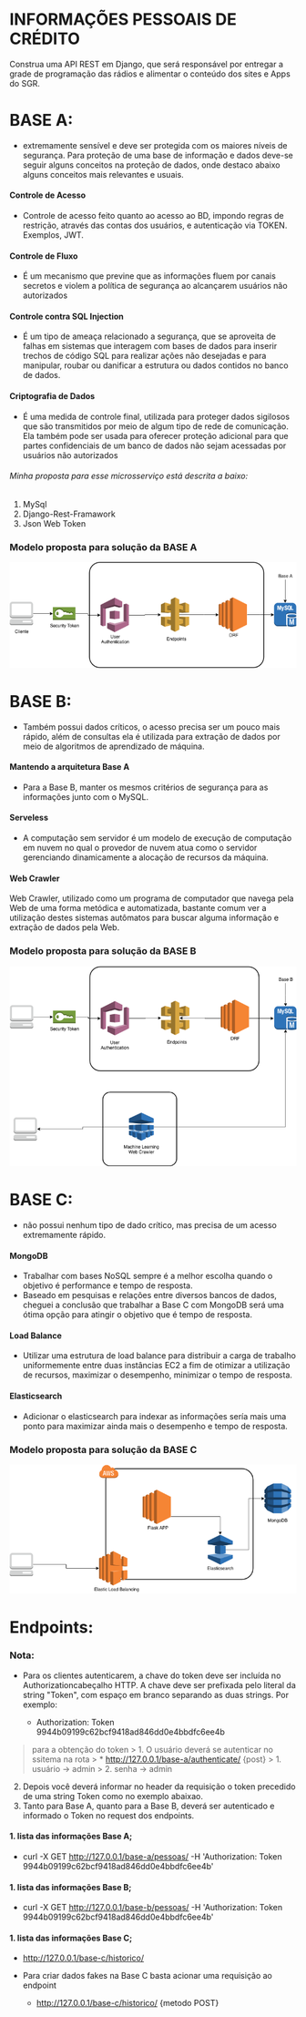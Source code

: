 # INFORMAÇÕES PESSOAIS DE CRÉDITO

Construa uma API REST em Django, que será responsável por entregar a grade de programação das rádios e alimentar o conteúdo dos sites e Apps do SGR.

# BASE A:
 - extremamente sensível e deve ser protegida com os maiores níveis de segurança.
Para proteção de uma base de informação e dados deve-se seguir alguns conceitos na proteção de dados, onde destaco abaixo alguns conceitos mais relevantes e usuais.

#### Controle de Acesso
- Controle de acesso feito quanto ao acesso ao BD, impondo regras de restrição, através das contas dos usuários, e autenticação via TOKEN. Exemplos, JWT.

#### Controle de Fluxo
- É um mecanismo que previne que as informações fluem por canais secretos e violem a política de segurança ao alcançarem usuários não autorizados


#### Controle contra SQL Injection
- É um tipo de ameaça relacionado a segurança, que se aproveita de falhas em sistemas que interagem com bases de dados para inserir trechos de código SQL para realizar ações não desejadas e  para manipular, roubar ou danificar a estrutura ou dados contidos no banco de dados.

#### Criptografia de Dados
- É uma medida de controle final, utilizada para proteger dados sigilosos que são transmitidos por meio de algum tipo de rede de comunicação. Ela também pode ser usada para oferecer proteção adicional para que partes confidenciais de um banco de dados não sejam acessadas por usuários não autorizados

###### Minha proposta para esse microsserviço está descrita a baixo:

1. MySql
2. Django-Rest-Framawork
3. Json Web Token

### Modelo proposta para solução da BASE A

![BASE A](https://github.com/asafepy/desafio-api-bureau/blob/develop/files/base-a.png)


# BASE B:
 - Também possui dados críticos, o acesso precisa ser um pouco mais rápido, além de consultas ela é utilizada para extração de dados por meio de algoritmos de aprendizado de máquina.

#### Mantendo a arquitetura Base A

- Para a Base B, manter os mesmos critérios de segurança para as informações junto com o MySQL.

#### Serveless
- A computação sem servidor é um modelo de execução de computação em nuvem no qual o provedor de nuvem atua como o servidor gerenciando dinamicamente a alocação de recursos da máquina. 

#### Web Crawler
Web Crawler, utilizado como um programa de computador que navega pela Web de uma forma metódica e automatizada, bastante comum ver a utilização destes sistemas autômatos para buscar alguma informação e extração de dados pela Web. 

### Modelo proposta para solução da BASE B

![BASE B](https://github.com/asafepy/desafio-api-bureau/blob/develop/files/base-b.png)




# BASE C:
 - não possui nenhum tipo de dado crítico, mas precisa de um acesso extremamente rápido.


#### MongoDB
- Trabalhar com bases NoSQL sempre é a melhor escolha quando o objetivo é performance e tempo de resposta.
- Baseado em pesquisas e relações entre diversos bancos de dados, cheguei a conclusão que trabalhar a Base C com MongoDB será uma ótima opção para atingir o objetivo que é tempo de resposta.


#### Load Balance
- Utilizar uma estrutura de load balance para distribuir a carga de trabalho uniformemente entre duas instâncias EC2 a fim de otimizar a utilização de recursos, maximizar o desempenho, minimizar o tempo de resposta.


#### Elasticsearch
- Adicionar o elasticsearch para indexar as informações sería mais uma ponto para maximizar ainda mais o desempenho e tempo de resposta.


### Modelo proposta para solução da BASE C

![BASE B](https://github.com/asafepy/desafio-api-bureau/blob/develop/files/base-c.png)




# Endpoints:

### Nota:
 - Para os clientes autenticarem, a chave do token deve ser incluída no Authorizationcabeçalho HTTP. A chave deve ser prefixada pelo literal da string "Token", com espaço em branco separando as duas strings. Por exemplo:

    * Authorization: Token 9944b09199c62bcf9418ad846dd0e4bbdfc6ee4b

> para a obtenção do token
    > 1. O usuário deverá se autenticar no ssitema na rota
        > * http://127.0.0.1/base-a/authenticate/ {post}
        > 1. usuário -> admin
        > 2. senha -> admin

2. Depois você deverá informar no header da requisição o token precedido de uma string Token como no exemplo abaixao.
3. Tanto para Base A, quanto para a Base B, deverá ser autenticado e informado o Token no request dos endpoints.

#### 1. lista das informações Base A;  
	
  - curl -X GET http://127.0.0.1/base-a/pessoas/ -H 'Authorization: Token 9944b09199c62bcf9418ad846dd0e4bbdfc6ee4b'


#### 1. lista das informações Base B;  

 - curl -X GET http://127.0.0.1/base-b/pessoas/ -H 'Authorization: Token 9944b09199c62bcf9418ad846dd0e4bbdfc6ee4b'


#### 1. lista das informações Base C;  
	
  - http://127.0.0.1/base-c/historico/

* Para criar dados fakes na Base C basta acionar uma requisição ao endpoint 

  - http://127.0.0.1/base-c/historico/ {metodo POST}
